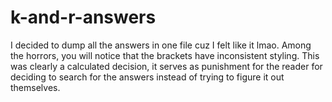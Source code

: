 # k-and-r-answers
I decided to dump all the answers in one file cuz I felt like it lmao. Among the horrors, you will notice that the brackets have inconsistent styling. This was clearly a calculated decision, it serves as punishment for the reader for deciding to search for the answers instead of trying to figure it out themselves.
